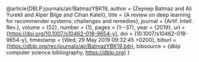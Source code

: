 @article{DBLP:journals/air/BatmazYBK19,
  author    = {Zeynep Batmaz and
               Ali Yurekli and
               Alper Bilge and
               Cihan Kaleli},
  title     = {A review on deep learning for recommender systems: challenges and
               remedies},
  journal   = {Artif. Intell. Rev.},
  volume    = {52},
  number    = {1},
  pages     = {1--37},
  year      = {2019},
  url       = {https://doi.org/10.1007/s10462-018-9654-y},
  doi       = {10.1007/s10462-018-9654-y},
  timestamp = {Wed, 29 May 2019 09:32:45 +0200},
  biburl    = {https://dblp.org/rec/journals/air/BatmazYBK19.bib},
  bibsource = {dblp computer science bibliography, https://dblp.org}
}